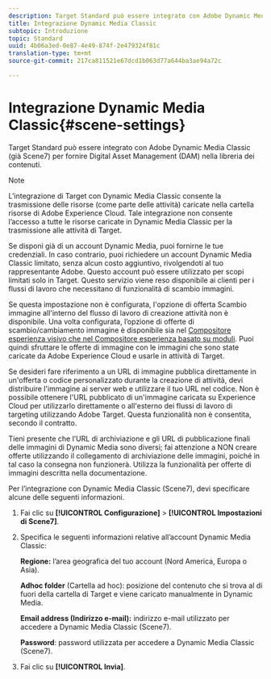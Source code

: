 ```yaml
---
description: Target Standard può essere integrato con Adobe Dynamic Media Classic (già Scene7) per fornire Digital Asset Management (DAM) nella libreria dei contenuti.
title: Integrazione Dynamic Media Classic
subtopic: Introduzione
topic: Standard
uuid: 4b06a3ed-0e87-4e49-874f-2e479324f81c
translation-type: tm+mt
source-git-commit: 217ca811521e67dcd1b063d77a644ba3ae94a72c

---
```



# Integrazione Dynamic Media Classic{#scene-settings}

Target Standard può essere integrato con Adobe Dynamic Media Classic (già Scene7) per fornire Digital Asset Management (DAM) nella libreria dei contenuti.

>[!NOTE]
>
>L’integrazione di Target con Dynamic Media Classic consente la trasmissione delle risorse (come parte delle attività) caricate nella cartella risorse di Adobe Experience Cloud. Tale integrazione non consente l’accesso a tutte le risorse caricate in Dynamic Media Classic per la trasmissione alle attività di Target.

Se disponi già di un account Dynamic Media, puoi fornirne le tue credenziali. In caso contrario, puoi richiedere un account Dynamic Media Classic limitato, senza alcun costo aggiuntivo, rivolgendoti al tuo rappresentante Adobe. Questo account può essere utilizzato per scopi limitati solo in Target. Questo servizio viene reso disponibile ai clienti per i flussi di lavoro che necessitano di funzionalità di scambio immagini.

Se questa impostazione non è configurata, l'opzione di offerta Scambio immagine all'interno del flusso di lavoro di creazione attività non è disponibile. Una volta configurata, l’opzione di offerte di scambio/cambiamento immagine è disponibile sia nel [Compositore esperienza visivo che nel Compositore esperienza basato su moduli](../c-experiences/experiences.md#concept_A2E10F6AFB3D4AEAB6951EE14688848D). Puoi quindi sfruttare le offerte di immagine con le immagini che sono state caricate da Adobe Experience Cloud e usarle in attività di Target.

Se desideri fare riferimento a un URL di immagine pubblica direttamente in un'offerta o codice personalizzato durante la creazione di attività, devi distribuire l'immagine ai server web e utilizzare il tuo URL nel codice. Non è possibile ottenere l'URL pubblicato di un'immagine caricata su Experience Cloud per utilizzarlo direttamente o all'esterno dei flussi di lavoro di targeting utilizzando Adobe Target. Questa funzionalità non è consentita, secondo il contratto.

Tieni presente che l’URL di archiviazione e gli URL di pubblicazione finali delle immagini di Dynamic Media sono diversi; fai attenzione a NON creare offerte utilizzando il collegamento di archiviazione delle immagini, poiché in tal caso la consegna non funzionerà. Utilizza la funzionalità per offerte di immagini descritta nella documentazione.

Per l’integrazione con Dynamic Media Classic (Scene7), devi specificare alcune delle seguenti informazioni.

1. Fai clic su **[!UICONTROL Configurazione]** &gt; **[!UICONTROL Impostazioni di Scene7]**.
1. Specifica le seguenti informazioni relative all’account Dynamic Media Classic:

   **Regione:** l’area geografica del tuo account (Nord America, Europa o Asia).

   **Adhoc folder** (Cartella ad hoc): posizione del contenuto che si trova al di fuori della cartella di Target e viene caricato manualmente in Dynamic Media.

   **Email address (Indirizzo e-mail):** indirizzo e-mail utilizzato per accedere a Dynamic Media Classic (Scene7).

   **Password**: password utilizzata per accedere a Dynamic Media Classic (Scene7).
1. Fai clic su **[!UICONTROL Invia]**.
